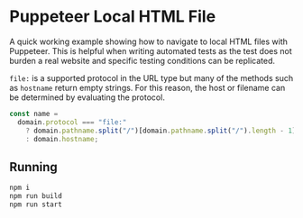 # Puppeteer Local HTML File

A quick working example showing how to navigate to local HTML files with Puppeteer. This is helpful when writing automated tests as the test does not burden a real website and specific testing conditions can be replicated.

`file:` is a supported protocol in the URL type but many of the methods such as `hostname` return empty strings. For this reason, the host or filename can be determined by evaluating the protocol.

```ts
const name =
  domain.protocol === "file:"
    ? domain.pathname.split("/")[domain.pathname.split("/").length - 1]
    : domain.hostname;
```

## Running

```sh
npm i
npm run build
npm run start
```
